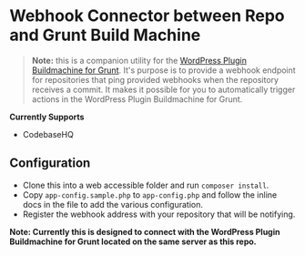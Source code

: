 Webhook Connector between Repo and Grunt Build Machine
================

> **Note:** this is a companion utility for the [WordPress Plugin Buildmachine for Grunt](https://github.com/eventespresso/grunt-wp-plugin-buildmachine). It's purpose is to provide a webhook endpoint for repositories that ping provided webhooks when the repository receives a commit.  It makes it possible for you to automatically trigger actions in the WordPress Plugin Buildmachine for Grunt.

**Currently Supports**
- CodebaseHQ

## Configuration
- Clone this into a web accessible folder and run `composer install`.  
- Copy `app-config.sample.php` to `app-config.php` and follow the inline docs in the file to add the various configuration.
- Register the webhook address with your repository that will be notifying.

**Note: Currently this is designed to connect with the WordPress Plugin Buildmachine for Grunt located on the same server as this repo.**
